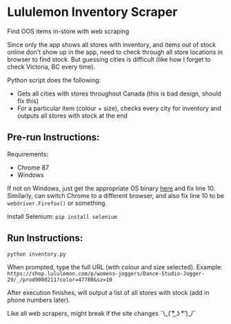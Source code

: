 # Lululemon Inventory Scraper
Find OOS items in-store with web scraping

Since only the app shows all stores with inventory, and items out of stock online don't show up in the app, need to check through all store locations in browser to find stock. But guessing cities is difficult (like how I forget to check Victoria, BC every time).

Python script does the following:
- Gets all cities with stores throughout Canada (this is bad design, should fix this)
- For a particular item (colour + size), checks every city for inventory and outputs all stores with stock at the end

## Pre-run Instructions:
Requirements: 
* Chrome 87
* Windows

If not on Windows, just get the appropriate OS binary [here](https://sites.google.com/a/chromium.org/chromedriver/downloads) and fix line 10. Similarly, can switch Chrome to a different browser, and also fix line 10 to be `webdriver.Firefox()` or something.

Install Selenium:
``` pip install selenium ```

## Run Instructions:
```python inventory.py```

When prompted, type the full URL (with colour and size selected).
Example: ```https://shop.lululemon.com/p/womens-joggers/Dance-Studio-Jogger-29/_/prod9000211?color=47780&sz=10```

After execution finishes, will output a list of all stores with stock (add in phone numbers later).

Like all web scrapers, might break if the site changes ¯\\\_( ͠° ͟ʖ °͠ )\_/¯
